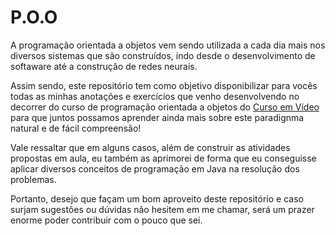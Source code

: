 # P.O.O

A programação orientada a objetos vem sendo utilizada a cada dia mais nos diversos sistemas que são construídos, indo desde o desenvolvimento de softaware até a construção de redes neurais.

Assim sendo, este repositório tem como objetivo disponibilizar para vocês todas as minhas anotações e exercícios que venho desenvolvendo no decorrer do curso de programação orientada a objetos do [Curso em Vídeo](https://www.youtube.com/watch?v=KlIL63MeyMY&list=PLHz_AreHm4dkqe2aR0tQK74m8SFe-aGsY) para que juntos possamos aprender ainda mais sobre este paradignma natural e de fácil compreensão!

Vale ressaltar que em alguns casos, além de construir as atividades propostas em aula, eu também as aprimorei de forma que eu conseguisse aplicar diversos conceitos de programação em Java na resolução dos problemas.

Portanto, desejo que façam um bom aproveito deste repositório e caso surjam sugestões ou dúvidas não hesitem em me chamar, será um prazer enorme poder contribuir com o pouco que sei.

